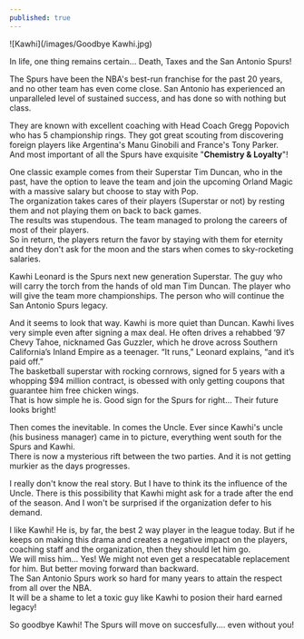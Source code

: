 ```yaml
---
published: true
---
```

![Kawhi](/images/Goodbye Kawhi.jpg)

In life, one thing remains certain... Death, Taxes and the San Antonio Spurs!   

The Spurs have been the NBA's best-run franchise for the past 20 years, and no other team has even come close. San Antonio has experienced an unparalleled level of sustained success, and has done so with nothing but class.

They are known with excellent coaching with Head Coach Gregg Popovich who has 5 championship rings. They got great scouting from discovering foreign players like Argentina's Manu Ginobili and France's Tony Parker.   
And most important of all the Spurs have exquisite "**Chemistry & Loyalty**"!

One classic example comes from their Superstar Tim Duncan, who in the past, have the option to leave the team and join the upcoming Orland Magic with a massive salary but choose to stay with Pop.   
The organization takes cares of their players (Superstar or not) by resting them and not playing them on back to back games.   
The results was stupendous. The team managed to prolong the careers of most of their players.   
So in return, the players return the favor by staying with them for eternity and they don't ask for the moon and the stars when comes to sky-rocketing salaries.

Kawhi Leonard is the Spurs next new generation Superstar. The guy who will carry the torch from the hands of old man Tim Duncan. The player who will give the team more championships. The person who will continue the San Antonio Spurs legacy. 

And it seems to look that way. Kawhi is more quiet than Duncan. Kawhi lives very simple even after signing a max deal. He often drives a rehabbed ’97 Chevy Tahoe, nicknamed Gas Guzzler, which he drove across Southern California’s Inland Empire as a teenager. “It runs,” Leonard explains, “and it’s paid off.”   
The basketball superstar with rocking cornrows, signed for 5 years with a whopping $94 million contract, is obessed with only getting coupons that guarantee him free chicken wings.   
That is how simple he is. Good sign for the Spurs for right... Their future looks bright!

Then comes the inevitable. In comes the Uncle. Ever since Kawhi's uncle (his business manager) came in to picture, everything went south for the Spurs and Kawhi.   
There is now a mysterious rift between the two parties. And it is not getting murkier as the days progresses. 

I really don't know the real story. But I have to think its the influence of the Uncle. There is this possibility that Kawhi might ask for a trade after the end of the season. And I won't be surprised if the organization defer to his demand. 

I like Kawhi! He is, by far, the best 2 way player in the league today. But if he keeps on making this drama and creates a negative impact on the players, coaching staff and the organization, then they should let him go.   
We will miss him... Yes! We might not even get a respecatable replacement for him. But better moving forward than backward.   
The San Antonio Spurs work so hard for many years to attain the respect from all over the NBA.   
It will be a shame to let a toxic guy like Kawhi to posion their hard earned legacy!

So goodbye Kawhi! The Spurs will move on succesfully.... even without you!